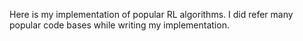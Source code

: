 Here is my implementation of popular RL algorithms. I did refer many popular code bases while writing my implementation.
